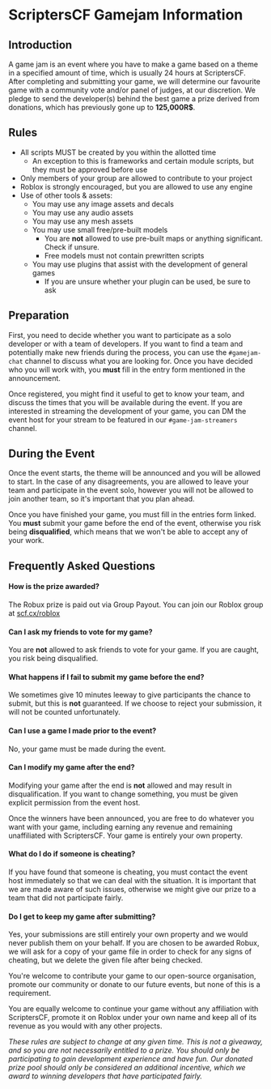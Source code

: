 # ScriptersCF Gamejam Information

## Introduction
A game jam is an event where you have to make a game based on a theme in a specified amount of time, which is usually 24 hours at ScriptersCF. After completing and submitting your game, we will determine our favourite game with a community vote and/or panel of judges, at our discretion. We pledge to send the developer(s) behind the best game a prize derived from donations, which has previously gone up to **125,000R$**.

## Rules
- All scripts MUST be created by you within the allotted time
    - An exception to this is frameworks and certain module scripts, but they must be approved before use
- Only members of your group are allowed to contribute to your project
- Roblox is strongly encouraged, but you are allowed to use any engine
- Use of other tools & assets:
    - You may use any image assets and decals
    - You may use any audio assets
    - You may use any mesh assets
    - You may use small free/pre-built models
        - You are **not** allowed to use pre-built maps or anything significant. Check if unsure.
        - Free models must not contain prewritten scripts
    - You may use plugins that assist with the development of general games
        - If you are unsure whether your plugin can be used, be sure to ask

## Preparation
First, you need to decide whether you want to participate as a solo developer or with a team of developers. If you want to find a team and potentially make new friends during the process, you can use the `#gamejam-chat` channel to discuss what you are looking for. Once you have decided who you will work with, you **must** fill in the entry form mentioned in the announcement.

Once registered, you might find it useful to get to know your team, and discuss the times that you will be available during the event.
If you are interested in streaming the development of your game, you can DM the event host for your stream to be featured in our `#game-jam-streamers` channel.

## During the Event
Once the event starts, the theme will be announced and you will be allowed to start. In the case of any disagreements, you are allowed to leave your team and participate in the event solo, however you will not be allowed to join another team, so it's important that you plan ahead.

Once you have finished your game, you must fill in the entries form linked. You **must** submit your game before the end of the event, otherwise you risk being **disqualified**, which means that we won't be able to accept any of your work.

## Frequently Asked Questions
#### How is the prize awarded?
The Robux prize is paid out via Group Payout. You can join our Roblox group at [scf.cx/roblox](https://scf.cx/roblox)

#### Can I ask my friends to vote for my game?
You are **not** allowed to ask friends to vote for your game. If you are caught, you risk being disqualified.

#### What happens if I fail to submit my game before the end?
We sometimes give 10 minutes leeway to give participants the chance to submit, but this is **not** guaranteed. If we choose to reject your submission, it will not be counted unfortunately.

#### Can I use a game I made prior to the event?
No, your game must be made during the event.

#### Can I modify my game after the end?
Modifying your game after the end is **not** allowed and may result in disqualification. If you want to change something, you must be given explicit permission from the event host.

Once the winners have been announced, you are free to do whatever you want with your game, including earning any revenue and remaining unaffiliated with ScriptersCF. Your game is entirely your own property.

#### What do I do if someone is cheating?
If you have found that someone is cheating, you must contact the event host immediately so that we can deal with the situation. It is important that we are made aware of such issues, otherwise we might give our prize to a team that did not participate fairly.

#### Do I get to keep my game after submitting?
Yes, your submissions are still entirely your own property and we would never publish them on your behalf. If you are chosen to be awarded Robux, we will ask for a copy of your game file in order to check for any signs of cheating, but we delete the given file after being checked.

You're welcome to contribute your game to our open-source organisation, promote our community or donate to our future events, but none of this is a requirement.

You are equally welcome to continue your game without any affiliation with ScriptersCF, promote it on Roblox under your own name and keep all of its revenue as you would with any other projects.

*These rules are subject to change at any given time. This is not a giveaway, and so you are not necessarily entitled to a prize. You should only be participating to gain development experience and have fun. Our donated prize pool should only be considered an additional incentive, which we award to winning developers that have participated fairly.*
